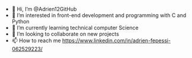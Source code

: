 - 👋 Hi, I’m @Adrien12GitHub
- 👀 I’m interested in front-end development and programming with C and Python
- 🌱 I’m currently learning technical computer Science
- 💞️ I’m looking to collaborate on new projects 
- 📫 How to reach me https://www.linkedin.com/in/adrien-fepessi-062529223/
